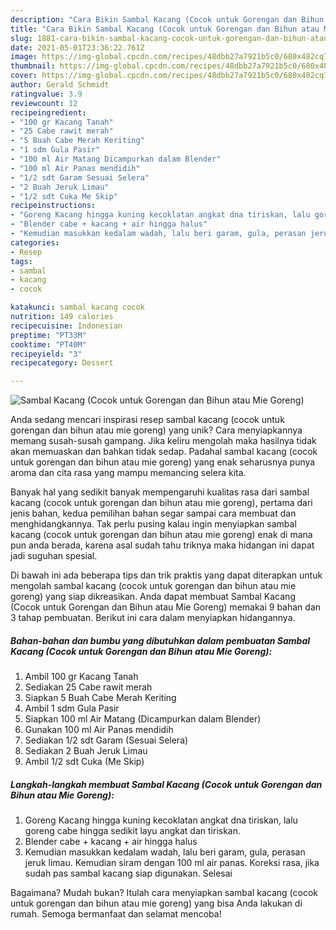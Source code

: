 ```yaml
---
description: "Cara Bikin Sambal Kacang (Cocok untuk Gorengan dan Bihun atau Mie Goreng), Lezat Sekali"
title: "Cara Bikin Sambal Kacang (Cocok untuk Gorengan dan Bihun atau Mie Goreng), Lezat Sekali"
slug: 1881-cara-bikin-sambal-kacang-cocok-untuk-gorengan-dan-bihun-atau-mie-goreng-lezat-sekali
date: 2021-05-01T23:36:22.761Z
image: https://img-global.cpcdn.com/recipes/48dbb27a7921b5c0/680x482cq70/sambal-kacang-cocok-untuk-gorengan-dan-bihun-atau-mie-goreng-foto-resep-utama.jpg
thumbnail: https://img-global.cpcdn.com/recipes/48dbb27a7921b5c0/680x482cq70/sambal-kacang-cocok-untuk-gorengan-dan-bihun-atau-mie-goreng-foto-resep-utama.jpg
cover: https://img-global.cpcdn.com/recipes/48dbb27a7921b5c0/680x482cq70/sambal-kacang-cocok-untuk-gorengan-dan-bihun-atau-mie-goreng-foto-resep-utama.jpg
author: Gerald Schmidt
ratingvalue: 3.9
reviewcount: 12
recipeingredient:
- "100 gr Kacang Tanah"
- "25 Cabe rawit merah"
- "5 Buah Cabe Merah Keriting"
- "1 sdm Gula Pasir"
- "100 ml Air Matang Dicampurkan dalam Blender"
- "100 ml Air Panas mendidih"
- "1/2 sdt Garam Sesuai Selera"
- "2 Buah Jeruk Limau"
- "1/2 sdt Cuka Me Skip"
recipeinstructions:
- "Goreng Kacang hingga kuning kecoklatan angkat dna tiriskan, lalu goreng cabe hingga sedikit layu angkat dan tiriskan."
- "Blender cabe + kacang + air hingga halus"
- "Kemudian masukkan kedalam wadah, lalu beri garam, gula, perasan jeruk limau. Kemudian siram dengan 100 ml air panas. Koreksi rasa, jika sudah pas sambal kacang siap digunakan. Selesai"
categories:
- Resep
tags:
- sambal
- kacang
- cocok

katakunci: sambal kacang cocok 
nutrition: 149 calories
recipecuisine: Indonesian
preptime: "PT33M"
cooktime: "PT40M"
recipeyield: "3"
recipecategory: Dessert

---
```



![Sambal Kacang (Cocok untuk Gorengan dan Bihun atau Mie Goreng)](https://img-global.cpcdn.com/recipes/48dbb27a7921b5c0/680x482cq70/sambal-kacang-cocok-untuk-gorengan-dan-bihun-atau-mie-goreng-foto-resep-utama.jpg)

Anda sedang mencari inspirasi resep sambal kacang (cocok untuk gorengan dan bihun atau mie goreng) yang unik? Cara menyiapkannya memang susah-susah gampang. Jika keliru mengolah maka hasilnya tidak akan memuaskan dan bahkan tidak sedap. Padahal sambal kacang (cocok untuk gorengan dan bihun atau mie goreng) yang enak seharusnya punya aroma dan cita rasa yang mampu memancing selera kita.



Banyak hal yang sedikit banyak mempengaruhi kualitas rasa dari sambal kacang (cocok untuk gorengan dan bihun atau mie goreng), pertama dari jenis bahan, kedua pemilihan bahan segar sampai cara membuat dan menghidangkannya. Tak perlu pusing kalau ingin menyiapkan sambal kacang (cocok untuk gorengan dan bihun atau mie goreng) enak di mana pun anda berada, karena asal sudah tahu triknya maka hidangan ini dapat jadi suguhan spesial.


Di bawah ini ada beberapa tips dan trik praktis yang dapat diterapkan untuk mengolah sambal kacang (cocok untuk gorengan dan bihun atau mie goreng) yang siap dikreasikan. Anda dapat membuat Sambal Kacang (Cocok untuk Gorengan dan Bihun atau Mie Goreng) memakai 9 bahan dan 3 tahap pembuatan. Berikut ini cara dalam menyiapkan hidangannya.

<!--inarticleads1-->

##### Bahan-bahan dan bumbu yang dibutuhkan dalam pembuatan Sambal Kacang (Cocok untuk Gorengan dan Bihun atau Mie Goreng):

1. Ambil 100 gr Kacang Tanah
1. Sediakan 25 Cabe rawit merah
1. Siapkan 5 Buah Cabe Merah Keriting
1. Ambil 1 sdm Gula Pasir
1. Siapkan 100 ml Air Matang (Dicampurkan dalam Blender)
1. Gunakan 100 ml Air Panas mendidih
1. Sediakan 1/2 sdt Garam (Sesuai Selera)
1. Sediakan 2 Buah Jeruk Limau
1. Ambil 1/2 sdt Cuka (Me Skip)




<!--inarticleads2-->

##### Langkah-langkah membuat Sambal Kacang (Cocok untuk Gorengan dan Bihun atau Mie Goreng):

1. Goreng Kacang hingga kuning kecoklatan angkat dna tiriskan, lalu goreng cabe hingga sedikit layu angkat dan tiriskan.
1. Blender cabe + kacang + air hingga halus
1. Kemudian masukkan kedalam wadah, lalu beri garam, gula, perasan jeruk limau. Kemudian siram dengan 100 ml air panas. Koreksi rasa, jika sudah pas sambal kacang siap digunakan. Selesai




Bagaimana? Mudah bukan? Itulah cara menyiapkan sambal kacang (cocok untuk gorengan dan bihun atau mie goreng) yang bisa Anda lakukan di rumah. Semoga bermanfaat dan selamat mencoba!
